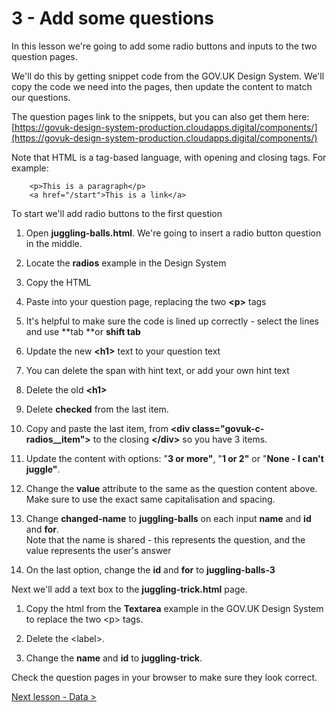 # 3 - Add some questions

In this lesson we're going to add some radio buttons and inputs to the two question pages.

We'll do this by getting snippet code from the GOV.UK Design System. We'll copy the code we need into the pages, then update the content to match our questions.

The question pages link to the snippets, but you can also get them here: [https://govuk-design-system-production.cloudapps.digital/components/](https://govuk-design-system-production.cloudapps.digital/components/)

Note that HTML is a tag-based language, with opening and closing tags. For example:

```
    <p>This is a paragraph</p>
    <a href="/start">This is a link</a>
```

To start we'll add radio buttons to the first question

1.  Open **juggling-balls.html**. We're going to insert a radio button question in the middle.

1.  Locate the **radios** example in the Design System

1.  Copy the HTML

1.  Paste into your question page, replacing the two **<p\>** tags

1.  It's helpful to make sure the code is lined up correctly - select the lines and use **tab **or **shift tab**

1.  Update the new **<h1\>** text to your question text

1.  You can delete the span with hint text, or add your own hint text

1.  Delete the old **<h1\>**

1.  Delete **checked** from the last item.

1.  Copy and paste the last item, from **<div class="govuk-c-radios__item"\>** to the closing **</div\>** so you have 3 items.

1.  Update the content with options: "**3 or more"**, "**1 or 2"** or "**None - I can't juggle"**.

1.  Change the **value** attribute to the same as the question content above. Make sure to use the exact same capitalisation and spacing.

1.  Change **changed-name** to **juggling-balls** on each input **name** and **id** and **for**.  
Note that the name is shared - this represents the question, and the value represents the user's answer

1.  On the last option, change the **id** and **for** to **juggling-balls-3**

Next we'll add a text box to the **juggling-trick.html** page.

1.  Copy the html from the **Textarea** example in the GOV.UK Design System to replace the two <p\> tags.

1.  Delete the <label\>.

1.  Change the **name** and **id** to **juggling-trick**.

Check the question pages in your browser to make sure they look correct.

[Next lesson - Data >](4-data)
